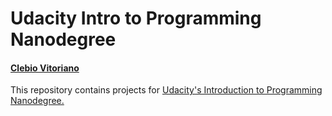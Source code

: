 # Udacity Intro to Programming Nanodegree
#### [Clebio Vitoriano](https://www.linkedin.com/in/clebiovitoriano/) 

This repository contains projects for [Udacity's Introduction to Programming Nanodegree.](https://br.udacity.com/course/intro-to-programming-nanodegree--nd000)
